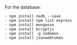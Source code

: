 For the database:

    - npm install nedb --save
    - npm install npm list express
    - npm install mongoose 
    - npm install bcryptjs
    - npm install -g nodemon
    - npm install jsonwebtoken
    